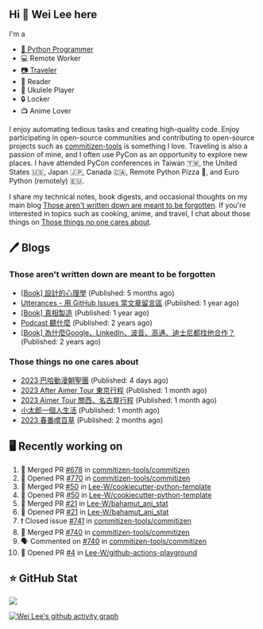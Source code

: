## Hi 👋 Wei Lee here

I'm a

* [🐍 Python Programmer](https://pycon-note.wei-lee.me/)
* 💻 Remote Worker
* [📷 Traveler](https://travlog.wei-lee.me/)
* 📖 Reader
* 🎵 Ukulele Player
* 🔒 Locker
* 📺 Anime Lover

I enjoy automating tedious tasks and creating high-quality code. Enjoy participating in open-source communities and contributing to open-source projects such as [commitizen-tools](https://github.com/commitizen-tools) is something I love. Traveling is also a passion of mine, and I often use PyCon as an opportunity to explore new places. I have attended PyCon conferences in Taiwan 🇹🇼, the United States 🇺🇸, Japan 🇯🇵, Canada 🇨🇦, Remote Python Pizza 🍕, and Euro Python (remotely) 🇪🇺.

I share my technical notes, book digests, and occasional thoughts on my main blog [Those aren't written down are meant to be forgotten](https://blog.wei-lee.me/). If you're interested in topics such as cooking, anime, and travel, I chat about those things on [Those things no one cares about](https://travlog.wei-lee.me/).

## 🖊️ Blogs

### Those aren't written down are meant to be forgotten

* [[Book] 設計的心理學](https://blog.wei-lee.me/posts/book/2023/01/the-design-of-everyday-things) (Published: 5 months ago)
* [Utterances - 用 GitHub Issues 當文章留言區](https://blog.wei-lee.me/posts/tech/2022/02/use-github-issues-as-comment-system) (Published: 1 year ago)
* [[Book] 真相製造](https://blog.wei-lee.me/posts/book/2022/02/reality-is-business) (Published: 1 year ago)
* [Podcast 聽什麼](https://blog.wei-lee.me/posts/gossiping/2021/12/podcast-i-listen-to) (Published: 2 years ago)
* [[Book] 為什麼Google、LinkedIn、波音、高通、迪士尼都找他合作？](https://blog.wei-lee.me/posts/book/2021/12/pitch-anyting) (Published: 2 years ago)

### Those things no one cares about

* [2023 巴哈動漫朝聖團](https://travlog.wei-lee.me/posts/travel/2023/06/bahamut-anime-tourism-2023) (Published: 4 days ago)
* [2023 After Aimer Tour 東京行程](https://travlog.wei-lee.me/posts/travel/2023/05/2023-after-aimer-tour-tokyo-itinerary) (Published: 1 month ago)
* [2023 Aimer Tour 關西、名古屋行程](https://travlog.wei-lee.me/posts/travel/2023/05/2023-aimer-tour-kansai-nagoya-itinerary) (Published: 1 month ago)
* [小太郎一個人生活](https://travlog.wei-lee.me/posts/review/2023/05/kotaro-lives-alone) (Published: 1 month ago)
* [2023 春番嚐百草](https://travlog.wei-lee.me/posts/review/2023/04/what-i-will-watch-in-2023-sprint) (Published: 2 months ago)

## 🖥️ Recently working on

1. 🎉 Merged PR [#678](https://github.com/commitizen-tools/commitizen/pull/678) in [commitizen-tools/commitizen](https://github.com/commitizen-tools/commitizen)
2. 💪 Opened PR [#770](https://github.com/commitizen-tools/commitizen/pull/770) in [commitizen-tools/commitizen](https://github.com/commitizen-tools/commitizen)
3. 🎉 Merged PR [#50](https://github.com/Lee-W/cookiecutter-python-template/pull/50) in [Lee-W/cookiecutter-python-template](https://github.com/Lee-W/cookiecutter-python-template)
4. 💪 Opened PR [#50](https://github.com/Lee-W/cookiecutter-python-template/pull/50) in [Lee-W/cookiecutter-python-template](https://github.com/Lee-W/cookiecutter-python-template)
5. 🎉 Merged PR [#21](https://github.com/Lee-W/bahamut_ani_stat/pull/21) in [Lee-W/bahamut_ani_stat](https://github.com/Lee-W/bahamut_ani_stat)
6. 💪 Opened PR [#21](https://github.com/Lee-W/bahamut_ani_stat/pull/21) in [Lee-W/bahamut_ani_stat](https://github.com/Lee-W/bahamut_ani_stat)
7. ❗️ Closed issue [#741](https://github.com/commitizen-tools/commitizen/issues/741) in [commitizen-tools/commitizen](https://github.com/commitizen-tools/commitizen)
8. 🎉 Merged PR [#740](https://github.com/commitizen-tools/commitizen/pull/740) in [commitizen-tools/commitizen](https://github.com/commitizen-tools/commitizen)
9. 🗣 Commented on [#740](https://github.com/commitizen-tools/commitizen/issues/740) in [commitizen-tools/commitizen](https://github.com/commitizen-tools/commitizen)
10. 💪 Opened PR [#4](https://github.com/Lee-W/github-actions-playground/pull/4) in [Lee-W/github-actions-playground](https://github.com/Lee-W/github-actions-playground)


## ⭐ GitHub Stat
[![](https://github-readme-stats.vercel.app/api?username=Lee-W&show_icons=true&hide_title=true&cache_seconds=86400)](https://github.com/anuraghazra/github-readme-stats)

[![Wei Lee's github activity graph](https://github-readme-activity-graph.vercel.app/graph?username=Lee-W&theme=dracula)](https://github.com/ashutosh00710/github-readme-activity-graph)

